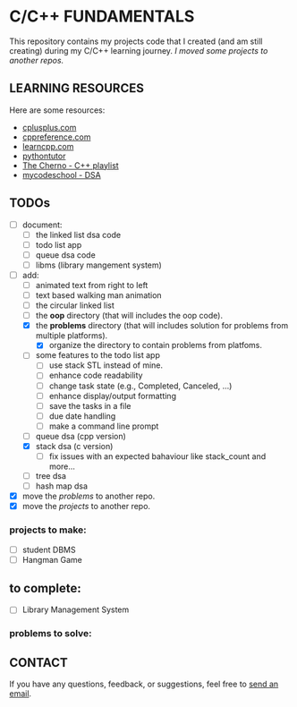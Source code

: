 # C/C++ FUNDAMENTALS

This repository contains my projects code that I created (and am still creating) during my C/C++ learning journey.
*I moved some projects to another repos.*

## LEARNING RESOURCES

Here are some resources:

* [cplusplus.com](cplusplus.com)
* [cppreference.com](cppreference.com)
* [learncpp.com](learncpp.com)
* [pythontutor](pythontutor.com)
* [The Cherno - C++ playlist](https://youtube.com/playlist?list=PLlrATfBNZ98dudnM48yfGUldqGD0S4FFb&si=YL8mr77_z-3m6it8)
* [mycodeschool - DSA](https://youtube.com/playlist?list=PL2_aWCzGMAwI3W_JlcBbtYTwiQSsOTa6P&si=n2CPQfl8n6QR7cgP)


## TODOs

- [ ] document:
	- [ ] the linked list dsa code
	<!-- - [x] the array dsa code -->
	- [ ] todo list app
	<!-- - [x] stack dsa code -->
	- [ ] queue dsa code
	- [ ] libms (library mangement system)

- [ ] add:
	- [ ] animated text from right to left
	- [ ] text based walking man animation
	- [ ] the circular linked list
	- [ ] the **oop** directory (that will includes the oop code).
	- [x] the **problems** directory (that will includes solution for problems from multiple platforms).
		- [x] organize the directory to contain problems from platfoms.
	- [ ] some features to the todo list app
		- [ ] use stack STL instead of mine.
		- [ ] enhance code readability
		- [ ] change task state (e.g., Completed, Canceled, ...)
		- [ ] enhance display/output formatting
		- [ ] save the tasks in a file
		- [ ] due date handling
		- [ ] make a command line prompt
	<!-- - [x] queue dsa -->
	- [ ] queue dsa (cpp version)
	<!-- - [x] stack dsa -->
	- [x] stack dsa (c version)
		- [ ] fix issues with an expected bahaviour like stack_count and more...
	- [ ] tree dsa
	- [ ] hash map dsa

- [x] move the *problems* to another repo.
- [x] move the *projects* to another repo. 

### projects to make:
<!-- - [x] todo list app -->
<!-- - [x] Library Management System -->
- [ ] student DBMS
- [ ] Hangman Game

## to complete:
- [ ] Library Management System

### problems to solve:
<!-- - [x] string reversal using stack DSA. -->
<!-- - [x] expression evaluator using stack DSA. -->


## CONTACT

If you have any questions, feedback, or suggestions, feel free to [send an email](mailto:karimelkhanoufi22@gmail.com).

